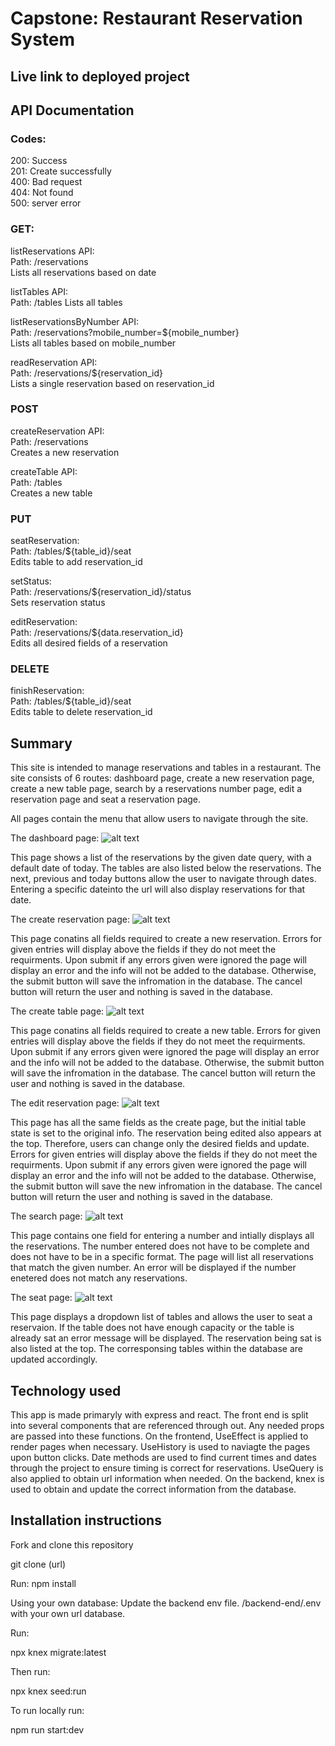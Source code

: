 # Capstone: Restaurant Reservation System

## Live link to deployed project

## API Documentation
### Codes:

200: Success  
201: Create successfully  
400: Bad request  
404: Not found  
500: server error  

### GET:
listReservations API:  
Path: /reservations  
Lists all reservations based on date  

listTables API:  
Path: /tables
Lists all tables

listReservationsByNumber API:  
Path: /reservations?mobile_number=${mobile_number}  
Lists all tables based on mobile_number  

readReservation API:  
Path: /reservations/${reservation_id}  
Lists a single reservation based on reservation_id  

### POST

createReservation API:  
Path: /reservations  
Creates a new reservation  

createTable API:  
Path: /tables  
Creates a new table  

### PUT

seatReservation:  
Path: /tables/${table_id}/seat  
Edits table to add reservation_id  

setStatus:  
Path: /reservations/${reservation_id}/status  
Sets reservation status  

editReservation:  
Path: /reservations/${data.reservation_id}  
Edits all desired fields of a reservation  

### DELETE

finishReservation:  
Path: /tables/${table_id}/seat  
Edits table to delete reservation_id  

## Summary

This site is intended to manage reservations and tables in a restaurant.
The site consists of 6 routes: dashboard page, create a new reservation page, create a new table page, search by a reservations number page, edit a reservation page and seat a reservation page.

All pages contain the menu that allow users to navigate through the site.

The dashboard page:
![alt text](/README_screenshots/dashboard.jpeg?raw=true "Optional Title")

This page shows a list of the reservations by the given date query, with a default date of today. The tables are also listed below the reservations. The next, previous and today buttons allow the user to navigate through dates. Entering a specific dateinto the url will also display reservations for that date.

The create reservation page:
![alt text](/README_screenshots/create_reservation.jpeg?raw=true "Optional Title")

This page conatins all fields required to create a new reservation. Errors for given entries will display above the fields if they do not meet the requirments. Upon submit if any errors given were ignored the page will display an error and the info will not be added to the database. Otherwise, the submit button will save the infromation in the database. The cancel button will return the user and nothing is saved in the database.

The create table page:
![alt text](/README_screenshots/create_table.jpeg?raw=true "Optional Title")

This page conatins all fields required to create a new table. Errors for given entries will display above the fields if they do not meet the requirments. Upon submit if any errors given were ignored the page will display an error and the info will not be added to the database. Otherwise, the submit button will save the infromation in the database. The cancel button will return the user and nothing is saved in the database.

The edit reservation page:
![alt text](/README_screenshots/edit.jpeg?raw=true "Optional Title")

This page has all the same fields as the create page, but the initial table state is set to the original info. The reservation being edited also appears at the top. Therefore, users can change only the desired fields and update. Errors for given entries will display above the fields if they do not meet the requirments. Upon submit if any errors given were ignored the page will display an error and the info will not be added to the database. Otherwise, the submit button will save the new infromation in the database. The cancel button will return the user and nothing is saved in the database.

The search page:
![alt text](/README_screenshots/search.jpeg?raw=true "Optional Title")

This page contains one field for entering a number and intially displays all the reservations. The number entered does not have to be complete and does not have to be in a specific format. The page will list all reservations that match the given number. An error will be displayed if the number enetered does not match any reservations.

The seat page:
![alt text](/README_screenshots/seat.jpeg?raw=true "Optional Title")

This page displays a dropdown list of tables and allows the user to seat a reservaion. If the table does not have enough capacity or the table is already sat an error message will be displayed. The reservation being sat is also listed at the top. The corresponsing tables within the database are updated accordingly.

## Technology used

This app is made primaryly with express and react. The front end is split into several components that are referenced through out. Any needed props are passed into these functions. On the frontend, UseEffect is applied to render pages when necessary. UseHistory is used to naviagte the pages upon button clicks. Date methods are used to find current times and dates through the project to ensure timing is correct for reservations. UseQuery is also applied to obtain url information when needed. On the backend, knex is used to obtain and update the correct information from the database. 

## Installation instructions

Fork and clone this repository

git clone (url)

Run: npm install

Using your own database:
Update the backend env file. /backend-end/.env with your own url database.  

Run:  

npx knex migrate:latest 

Then run:   

npx knex seed:run

To run locally run:  

npm run start:dev

